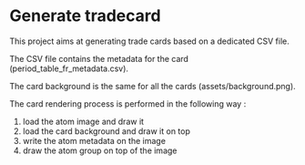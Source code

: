 Generate tradecard
===================

This project aims at generating trade cards based on a dedicated CSV file.

The CSV file contains the metadata for the card (period_table_fr_metadata.csv).

The card background is the same for all the cards (assets/background.png).

The card rendering process is performed in the following way :
1. load the atom image and draw it
2. load the card background and draw it on top
3. write the atom metadata on the image
4. draw the atom group on top of the image
